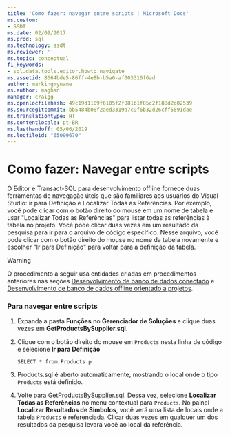 ```yaml
---
title: 'Como fazer: navegar entre scripts | Microsoft Docs'
ms.custom:
- SSDT
ms.date: 02/09/2017
ms.prod: sql
ms.technology: ssdt
ms.reviewer: ''
ms.topic: conceptual
f1_keywords:
- sql.data.tools.editor.howto.navigate
ms.assetid: 8664bde5-86ff-4e8b-b5a6-af003316f6ad
author: markingmyname
ms.author: maghan
manager: craigg
ms.openlocfilehash: 49c19d1109f6105f2f081b1f85c2f188d2c02539
ms.sourcegitcommit: bb5484b08f2aed3319a7c9f6b32d26cff5591dae
ms.translationtype: HT
ms.contentlocale: pt-BR
ms.lasthandoff: 05/06/2019
ms.locfileid: "65099670"
---
```

# <a name="how-to-navigate-between-scripts"></a>Como fazer: Navegar entre scripts
O Editor e Transact\-SQL para desenvolvimento offline fornece duas ferramentas de navegação úteis que são familiares aos usuários do Visual Studio: ir para Definição e Localizar Todas as Referências. Por exemplo, você pode clicar com o botão direito do mouse em um nome de tabela e usar "Localizar Todas as Referências" para listar todas as referências à tabela no projeto. Você pode clicar duas vezes em um resultado da pesquisa para ir para o arquivo de código específico. Nesse arquivo, você pode clicar com o botão direito do mouse no nome da tabela novamente e escolher "Ir para Definição" para voltar para a definição da tabela.  
  
> [!WARNING]  
> O procedimento a seguir usa entidades criadas em procedimentos anteriores nas seções [Desenvolvimento de banco de dados conectado](../ssdt/connected-database-development.md) e [Desenvolvimento de banco de dados offline orientado a projetos](../ssdt/project-oriented-offline-database-development.md).  
  
### <a name="to-navigate-between-scripts"></a>Para navegar entre scripts  
  
1.  Expanda a pasta **Funções** no **Gerenciador de Soluções** e clique duas vezes em **GetProductsBySupplier.sql**.  
  
2.  Clique com o botão direito do mouse em `Products` nesta linha de código e selecione **Ir para Definição**  
  
    ```  
    SELECT * from Products p  
    ```  
  
3.  Products.sql é aberto automaticamente, mostrando o local onde o tipo `Products` está definido.  
  
4.  Volte para GetProductsBySupplier.sql. Dessa vez, selecione **Localizar Todas as Referências** no menu contextual para `Products`. No painel **Localizar Resultados de Símbolos**, você verá uma lista de locais onde a tabela `Products` é referenciada. Clicar duas vezes em qualquer um dos resultados da pesquisa levará você ao local da referência.  
  
